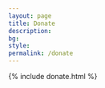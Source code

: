 ```yaml
---
layout: page
title: Donate
description:
bg:
style:
permalink: /donate
---
```


{% include donate.html %}
